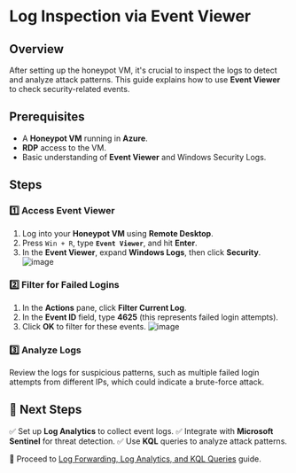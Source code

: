 # Log Inspection via Event Viewer

## Overview
After setting up the honeypot VM, it's crucial to inspect the logs to detect and analyze attack patterns. This guide explains how to use **Event Viewer** to check security-related events.

## Prerequisites
- A **Honeypot VM** running in **Azure**.
- **RDP** access to the VM.
- Basic understanding of **Event Viewer** and Windows Security Logs.


## Steps

### 1️⃣ Access Event Viewer
1. Log into your **Honeypot VM** using **Remote Desktop**.
2. Press `Win + R`, type **`Event Viewer`**, and hit **Enter**.
3. In the **Event Viewer**, expand **Windows Logs**, then click **Security**.
![image](https://github.com/user-attachments/assets/737f2a35-19b0-4296-8a90-bb38cdd50028)

### 2️⃣ Filter for Failed Logins
1. In the **Actions** pane, click **Filter Current Log**.
2. In the **Event ID** field, type **4625** (this represents failed login attempts).
3. Click **OK** to filter for these events.
![image](https://github.com/user-attachments/assets/78b2a15e-e55a-44dc-bd4f-81b236002e77)

### 3️⃣ Analyze Logs
Review the logs for suspicious patterns, such as multiple failed login attempts from different IPs, which could indicate a brute-force attack.


## 🎯 Next Steps
✅ Set up **Log Analytics** to collect event logs.
✅ Integrate with **Microsoft Sentinel** for threat detection.
✅ Use **KQL** queries to analyze attack patterns.

🚀 Proceed to [Log Forwarding, Log Analytics, and KQL Queries](log-forwarding-kql.md) guide.
